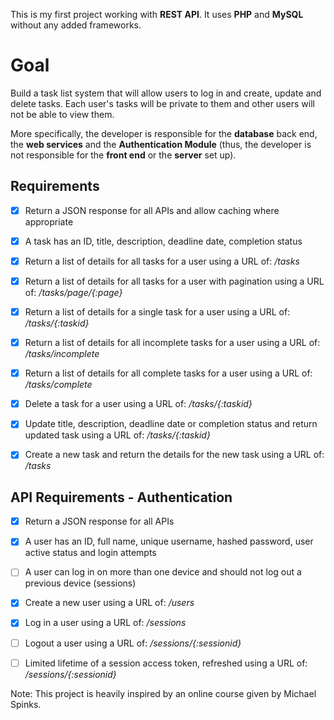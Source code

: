 This is my first project working with **REST API**. It uses **PHP** and **MySQL** without any added frameworks.



# Goal

Build a task list system that will allow users to log in and create, update and delete tasks. Each user's tasks will be private to them and other users will not be able to view them.

More specifically, the developer is responsible for the **database** back end, the **web services** and the **Authentication Module** (thus, the developer is not responsible for the **front end** or the **server** set up).



## Requirements

- [x] Return a JSON response for all APIs and allow caching where appropriate
- [x] A task has an ID, title, description, deadline date, completion status
- [x] Return a list of details for all tasks for a user using a URL of: */tasks*
- [x] Return a list of details for all tasks for a user with pagination using a URL of: */tasks/page/{:page}*
- [x] Return a list of details for a single task for a user using a URL of: */tasks/{:taskid}*
- [x] Return a list of details for all incomplete tasks for a user using a URL of: */tasks/incomplete*
- [x] Return a list of details for all complete tasks for a user using a URL of: */tasks/complete*
- [x] Delete a task for a user using a URL of: */tasks/{:taskid}*
- [x] Update title, description, deadline date or completion status and return updated task using a URL of: */tasks/{:taskid}*
- [x] Create a new task and return the details for the new task using a URL of: */tasks*



## API Requirements - Authentication

- [x] Return a JSON response for all APIs
- [x] A user has an ID, full name, unique username, hashed password, user active status and login attempts
- [ ] A user can log in on more than one device and should not log out a previous device (sessions)
- [x] Create a new user using a URL of: */users*
- [x] Log in a user using a URL of: */sessions*
- [ ] Logout a user using a URL of: */sessions/{:sessionid}*
- [ ] Limited lifetime of a session access token, refreshed using a URL of: */sessions/{:sessionid}*



Note: This project is heavily inspired by an online course given by Michael Spinks.